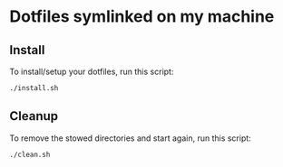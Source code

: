 # Dotfiles symlinked on my machine

## Install

To install/setup your dotfiles, run this script:

```zsh
./install.sh
```

## Cleanup

To remove the stowed directories and start again, run this script:

```zsh
./clean.sh
```

